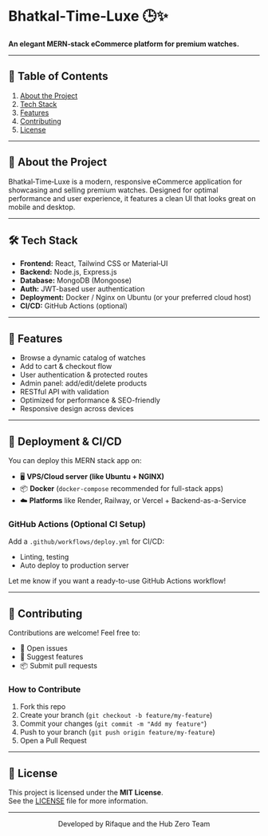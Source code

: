 # Bhatkal‑Time‑Luxe 🕒✨

**An elegant MERN‑stack eCommerce platform for premium watches.**

---

## 🔗 Table of Contents

1. [About the Project](#about-the-project)  
2. [Tech Stack](#tech-stack)  
3. [Features](#features)  
4. [Contributing](#contributing)  
5. [License](#license)

---

## 📝 About the Project

Bhatkal‑Time‑Luxe is a modern, responsive eCommerce application for showcasing and selling premium watches. Designed for optimal performance and user experience, it features a clean UI that looks great on mobile and desktop.

---

## 🛠️ Tech Stack

- **Frontend:** React, Tailwind CSS or Material‑UI  
- **Backend:** Node.js, Express.js  
- **Database:** MongoDB (Mongoose)  
- **Auth:** JWT-based user authentication  
- **Deployment:** Docker / Nginx on Ubuntu (or your preferred cloud host)  
- **CI/CD:** GitHub Actions (optional)

---

## 🚀 Features

- Browse a dynamic catalog of watches  
- Add to cart & checkout flow  
- User authentication & protected routes  
- Admin panel: add/edit/delete products  
- RESTful API with validation  
- Optimized for performance & SEO-friendly  
- Responsive design across devices  

---


## 🚀 Deployment & CI/CD

You can deploy this MERN stack app on:

- 🖥️ **VPS/Cloud server (like Ubuntu + NGINX)**
- 📦 **Docker** (`docker-compose` recommended for full-stack apps)
- ☁️ **Platforms** like Render, Railway, or Vercel + Backend-as-a-Service

### GitHub Actions (Optional CI Setup)

Add a `.github/workflows/deploy.yml` for CI/CD:
- Linting, testing
- Auto deploy to production server

Let me know if you want a ready-to-use GitHub Actions workflow!

---

## 🤝 Contributing

Contributions are welcome! Feel free to:
- 🐛 Open issues
- 🌟 Suggest features
- 📦 Submit pull requests

### How to Contribute

1. Fork this repo
2. Create your branch (`git checkout -b feature/my-feature`)
3. Commit your changes (`git commit -m "Add my feature"`)
4. Push to your branch (`git push origin feature/my-feature`)
5. Open a Pull Request

---

## 📄 License

This project is licensed under the **MIT License**.  
See the [LICENSE](LICENSE) file for more information.

---

<p align="center">
  Developed by Rifaque and the Hub Zero Team
</p>
